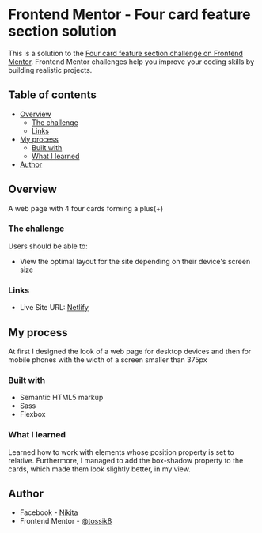 # Frontend Mentor - Four card feature section solution

This is a solution to the [Four card feature section challenge on Frontend Mentor](https://www.frontendmentor.io/challenges/four-card-feature-section-weK1eFYK). Frontend Mentor challenges help you improve your coding skills by building realistic projects.

## Table of contents

- [Overview](#overview)
  - [The challenge](#the-challenge)
  - [Links](#links)
- [My process](#my-process)
  - [Built with](#built-with)
  - [What I learned](#what-i-learned)
- [Author](#author)


## Overview

A web page with 4 four cards forming a plus(+)

### The challenge

Users should be able to:

- View the optimal layout for the site depending on their device's screen size


### Links

- Live Site URL: [Netlify](https://legendary-souffle-dc077b.netlify.app/)

## My process

At first I designed the look of a web page for desktop devices and then for mobile phones with the width of a screen smaller than 375px

### Built with

- Semantic HTML5 markup
- Sass
- Flexbox


### What I learned

Learned how to work with elements whose position property is set to relative. Furthermore, I managed to add the box-shadow property to the cards, which made them look slightly better, in my view.


## Author

- Facebook - [Nikita](https://www.facebook.com/nikita.toropov.54)
- Frontend Mentor - [@tossik8](https://www.frontendmentor.io/profile/tossik8)
